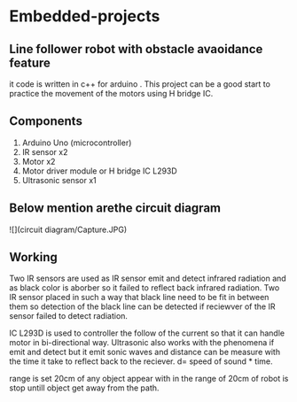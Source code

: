 # Embedded-projects
## Line follower robot with obstacle avaoidance feature
it code is written in c++ for arduino .
This project can be a good start to practice the movement of the motors using H bridge IC. 

## Components
1) Arduino Uno (microcontroller)
2) IR sensor x2
3) Motor x2
4) Motor driver module or H bridge IC L293D
4) Ultrasonic sensor x1 


## Below mention arethe circuit diagram

![](circuit diagram/Capture.JPG)
 
 
 ##
 
 ## Working
 Two IR sensors are used as IR sensor emit and detect infrared radiation and as black color is aborber so it failed to reflect back infrared radiation. Two IR sensor placed in such a way that black line need to be fit in between them so detection of the black line can be detected if reciewver of the IR sensor failed to detect radiation.
 
 IC L293D is used to controller the follow of the current so that it can handle motor in bi-directional way.
 Ultrasonic also works with the phenomena if emit and detect but it emit sonic waves and distance can be measure with the time it take to reflect back to the reciever.
 d= speed of sound * time.
 
range is set 20cm of any object appear with in the range of 20cm of robot is stop untill object get away from the path.
 
 
